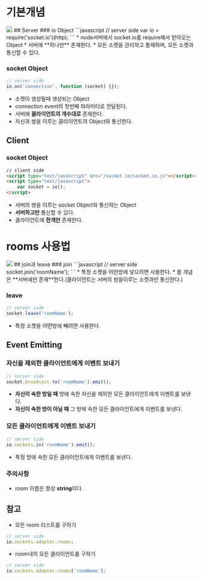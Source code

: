 # 기본개념
<img src ="https://github.com/yskoh/2014-03-YNCA/blob/master/woogenius/socket.io%20rooms/img/img.002.jpg">
## Server
### io Object
```javascript
// server side
var io = require('socket.io')(http);
```
* node서버에서 socket.io를 require해서 받아오는 Object
* 서버에 **하나만** 존재한다.
* 모든 소켓을 관리하고 통제하며, 모든 소켓과 통신할 수 있다.

### socket Object
```javascript
// server side
io.on('connection', function (socket) {});
```
* 소켓이 생성될때 생성되는 Object
* connection event의 첫번째 파라미터로 전달된다.
* 서버에 **클라이언트의 개수대로** 존재한다.
* 자신과 쌍을 이루는 클라이언트의 Object와 통신한다.

## Client
### socket Object
```html
// client side
<script type="text/javascript" src="/socket.io/socket.io.js"></script>
<script type="text/javascript">
    var socket = io();
</script>
```
* 서버의 쌍을 이루는 socket Object와 통신하는 Object
* **서버하고만** 통신할 수 있다.
* 클라이언트에 **한개만** 존재한다.

# rooms 사용법
<img src ="https://github.com/yskoh/2014-03-YNCA/blob/master/woogenius/socket.io%20rooms/img/img.001.jpg">
## join과 leave
### join
```javascript
// server side
socket.join('roomName');
```
* 특정 소켓을 어떤방에 넣으려면 사용한다.
* 룸 개념은 **서버에만 존재**한다.(클라이언트는 서버의 쌍을이루는 소켓과만 통신한다.)

### leave
```javascript
// server side
socket.leave('roomName');
```
* 특정 소켓을 어떤방에 빼려면 사용한다.

## Event Emitting
### 자신을 제외한 클라이언트에게 이벤트 보내기
```javascript
// server side
socket.broadcast.to('roomName').emit();
```
* **자신이 속한 방일 때** 방에 속한 자신을 제외한 모든 클라이언트에게 이벤트를 보낸다.
* **자신이 속한 방이 아닐 때** 그 방에 속한 모든 클라이언트에게 이벤트를 보낸다.

### 모든 클라이언트에게 이벤트 보내기
```javascript
// server side
io.sockets.in('roomName').emit();
```
* 특정 방에 속한 모든 클라이언트에게 이벤트를 보낸다.

### 주의사항
* room 이름은 항상 **string**이다.

## 참고
* 모든 room 리스트를 구하기
```javascript
// server side
io.sockets.adapter.rooms;
```
* room내의 모든 클라이언트를 구하기
```javascript
// server side
io.sockets.adapter.rooms['roomName'];
```